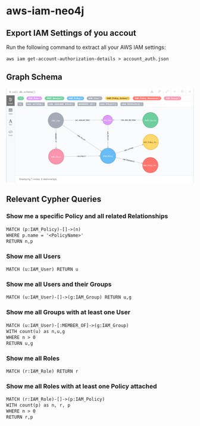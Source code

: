 # aws-iam-neo4j

## Export IAM Settings of you accout

Run the following command to extract all your AWS IAM settings:

```
aws iam get-account-authorization-details > account_auth.json
```

## Graph Schema

![AWS IAM Schema](./db_schema.png)


## Relevant Cypher Queries

### Show me a specific Policy and all related Relationships 
```
MATCH (p:IAM_Policy)-[]->(n)
WHERE p.name = '<PolicyName>'
RETURN n,p 
```

### Show me all Users
```
MATCH (u:IAM_User) RETURN u
```

### Show me all Users and their Groups
```
MATCH (u:IAM_User)-[]->(g:IAM_Group) RETURN u,g
```

### Show me all Groups with at least one User
```
MATCH (u:IAM_User)-[:MEMBER_OF]->(g:IAM_Group) 
WITH count(u) as n,u,g
WHERE n > 0
RETURN u,g
```

### Show me all Roles
```
MATCH (r:IAM_Role) RETURN r
```

### Show me all Roles with at least one Policy attached
```
MATCH (r:IAM_Role)-[]->(p:IAM_Policy) 
WITH count(p) as n, r, p
WHERE n > 0 
RETURN r,p
```
